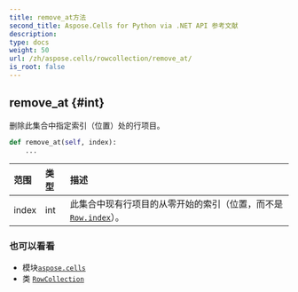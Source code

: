 ```yaml
---
title: remove_at方法
second_title: Aspose.Cells for Python via .NET API 参考文献
description:
type: docs
weight: 50
url: /zh/aspose.cells/rowcollection/remove_at/
is_root: false
---
```

##  remove_at {#int}
删除此集合中指定索引（位置）处的行项目。



```python
def remove_at(self, index):
    ...
```


|范围|类型|描述|
| :- | :- | :- |
| index | int |此集合中现有行项目的从零开始的索引（位置，而不是 [`Row.index`](/cells/python-net/zh/aspose.cells/row#index)）。|



### 也可以看看
* 模块[`aspose.cells`](../../)
* 类 [`RowCollection`](/cells/python-net/zh/aspose.cells/rowcollection)
